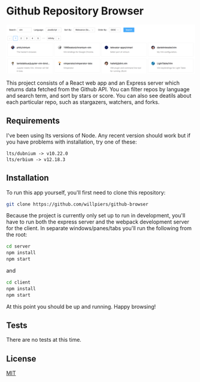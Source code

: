 # Github Repository Browser

<p align="center">
  <img src="./screenshot.png" alt="App screenshot" width="738">
</p>

This project consists of a React web app and an Express server which returns data fetched from the Github API. You can filter repos by language and search term, and sort by stars or score. You can also see deatils about each particular repo, such as stargazers, watchers, and forks.

## Requirements
I've been using lts versions of Node. Any recent version should work but if you have problems with installation, try one of these:
```console
lts/dubnium -> v10.22.0
lts/erbium -> v12.18.3
```

## Installation

To run this app yourself, you'll first need to clone this repository:

```bash
git clone https://github.com/willpiers/github-browser
```

Because the project is currently only set up to run in development, you'll have to run both the express server and the webpack development server for the client. In separate windows/panes/tabs you'll run the following from the root:

```bash
cd server
npm install
npm start
```
and

```bash
cd client
npm install
npm start
```

At this point you should be up and running. Happy browsing!

## Tests
There are no tests at this time.


## License
[MIT](https://choosealicense.com/licenses/mit/)
